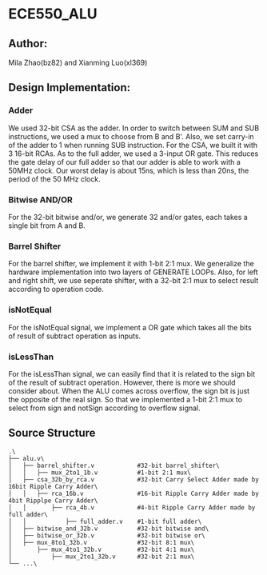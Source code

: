 # ECE550_ALU
## Author: 
Mila Zhao(bz82) and Xianming Luo(xl369)
## Design Implementation: 
### Adder
We used 32-bit CSA as the adder. In order to switch between SUM and SUB instructions, we used a mux to choose from B and B'. 
Also, we set carry-in of the adder to 1 when running SUB instruction. For the CSA, we built it with 3 16-bit RCAs. 
As to the full adder, we used a 3-input OR gate. This reduces the gate delay of our full adder so that our adder is able to work with a 50MHz clock. 
Our worst delay is about 15ns, which is less than 20ns, the period of the 50 MHz clock.
### Bitwise AND/OR
For the 32-bit bitwise and/or, we generate 32 and/or gates, each takes a single bit from A and B.
### Barrel Shifter
For the barrel shifter, we implement it with 1-bit 2:1 mux. We generalize the hardware implementation into two layers of GENERATE LOOPs. 
Also, for left and right shift, we use seperate shifter, with a 32-bit 2:1 mux to select result according to operation code.
### isNotEqual
For the isNotEqual signal, we implement a OR gate which takes all the bits of result of subtract operation as inputs.
### isLessThan
For the isLessThan signal, we can easily find that it is related to the sign bit of the result of subtract operation. 
However, there is more we should consider about. When the ALU comes across overflow, the sign bit is just the opposite of the real sign. 
So that we implemented a 1-bit 2:1 mux to select from sign and notSign according to overflow signal.

## Source Structure
```
.\
├── alu.v\
│	├── barrel_shifter.v			#32-bit barrel_shifter\
│	│	├── mux_2to1_1b.v   		#1-bit 2:1 mux\
│	├── csa_32b_by_rca.v			#32-bit Carry Select Adder made by 16bit Ripple Carry Adder\
│	│	├── rca_16b.v 				#16-bit Ripple Carry Adder made by 4bit Ripplpe Carry Adder\
│	│		├── rca_4b.v			#4-bit Ripple Carry Adder made by full adder\
│	│			├── full_adder.v 	#1-bit full adder\
│	├── bitwise_and_32b.v			#32-bit bitwise and\
│	├── bitwise_or_32b.v			#32-bit bitwise or\
│	├── mux_8to1_32b.v				#32-bit 8:1 mux\
│		├── mux_4to1_32b.v 			#32-bit 4:1 mux\
│			├── mux_2to1_32b.v 		#32-bit 2:1 mux\
└── ...\
```


